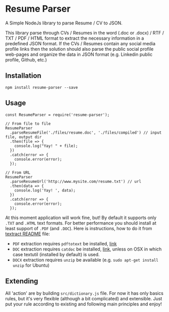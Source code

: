 # Resume Parser

A Simple NodeJs library to parse Resume / CV to JSON.

This library parse through CVs / Resumes in the word (.doc or .docx) / RTF / TXT / PDF / HTML format to extract the necessary information in a predefined JSON format. If the CVs / Resumes contain any social media profile links then the solution should also parse the public social profile web-pages and organize the data in JSON format (e.g. Linkedin public profile, Github, etc.)

## Installation

`npm install resume-parser --save`

## Usage

```
const ResumeParser = require('resume-parser');

// From file to file
ResumeParser
  .parseResumeFile('./files/resume.doc', './files/compiled') // input file, output dir
  .then(file => {
    console.log("Yay! " + file);
  })
  .catch(error => {
    console.error(error);
  });

// From URL
ResumeParser
  .parseResumeUrl('http://www.mysite.com/resume.txt') // url
  .then(data => {
    console.log('Yay! ', data);
  })
  .catch(error => {
    console.error(error);
  });
```

At this moment application will work fine, but! By default it supports only `.TXT` and `.HTML` text formats. For better performance you should install at least support of `.PDF` (and `.DOC`). Here is instructions, how to do it from [textract README](https://github.com/dbashford/textract#requirements) file:

- `PDF` extraction requires `pdftotext` be installed, [link](http://www.foolabs.com/xpdf/download.html)
- `DOC` extraction requires `catdoc` be installed, [link](http://www.wagner.pp.ru/~vitus/software/catdoc/), unless on OSX in which case textutil (installed by default) is used.
- `DOCX` extraction requires `unzip` be available (e.g. `sudo apt-get install unzip` for Ubuntu)


## Extending

All 'action' are by building `src/dictionary.js` file. For now it has only basics rules, but it's very flexible (although a bit complicated) and extensible. Just put your rule according to existing and following main principles and enjoy!
